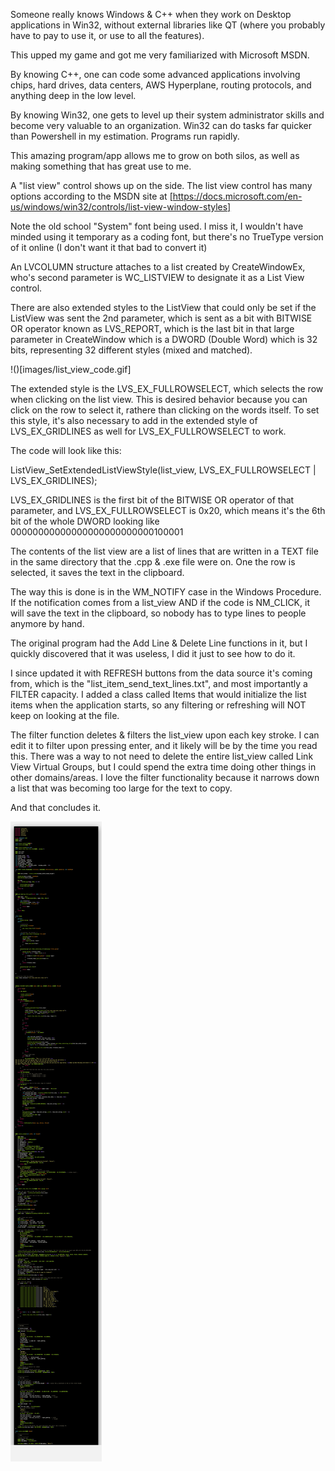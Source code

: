 Someone really knows Windows & C++ when they work on Desktop applications in Win32, without external libraries like QT (where you probably have to pay to use it, or use to all the features).

This upped my game and got me very familiarized with Microsoft MSDN.

By knowing C++, one can code some advanced applications involving chips, hard drives, data centers, AWS Hyperplane, routing protocols, and anything deep in the low level. 

By knowing Win32, one gets to level up their system administrator skills and become very valuable to an organization. Win32 can do tasks far quicker than Powershell in my estimation. Programs run rapidly. 

This amazing program/app allows me to grow on both silos, as well as making something that has great use to me.

A "list view" control shows up on the side. The list view control has many options according to the MSDN site at [https://docs.microsoft.com/en-us/windows/win32/controls/list-view-window-styles]

Note the old school "System" font being used. I miss it, I wouldn't have minded using it temporary as a coding font, but there's no TrueType version of it online (I don't want it that bad to convert it)

An LVCOLUMN structure attaches to a list created by CreateWindowEx, who's second parameter is WC_LISTVIEW to designate it as a List View control.

There are also extended styles to the ListView that could only be set if the ListView was sent the 2nd parameter, which is sent as a bit with BITWISE OR operator known as LVS_REPORT, which is the last bit in that large parameter in CreateWindow which is a DWORD (Double Word) which is 32 bits, representing 32 different styles (mixed and matched).

!()[images/list_view_code.gif]

The extended style is the LVS_EX_FULLROWSELECT, which selects the row when clicking on the list view. This is desired behavior because you can click on the row to select it, rathere than clicking on the words itself. To set this style, it's also necessary to add in the extended style of LVS_EX_GRIDLINES as well for LVS_EX_FULLROWSELECT to work.

The code will look like this:

ListView_SetExtendedListViewStyle(list_view, LVS_EX_FULLROWSELECT | LVS_EX_GRIDLINES); 

LVS_EX_GRIDLINES is the first bit of the BITWISE OR operator of that parameter, and LVS_EX_FULLROWSELECT is 0x20, which means it's the 6th bit of the whole DWORD looking like 00000000000000000000000000100001

The contents of the list view are a list of lines that are written in a TEXT file in the same directory that the .cpp & .exe file were on. One the row is selected, it saves the text in the clipboard.

The way this is done is in the WM_NOTIFY case in the Windows Procedure. If the notification comes from a list_view AND if the code is NM_CLICK, it will save the text in the clipboard, so nobody has to type lines to people anymore by hand.

The original program had the Add Line & Delete Line functions in it, but I quickly discovered that it was useless, I did it just to see how to do it.

I since updated it with REFRESH buttons from the data source it's coming from, which is the "list_item_send_text_lines.txt", and most importantly a FILTER capacity. I added a class called Items that would initialize the list items when the application starts, so any filtering or refreshing will NOT keep on looking at the file. 

The filter function deletes & filters the list_view upon each key stroke. I can edit it to filter upon pressing enter, and it likely will be by the time you read this. There was a way to not need to delete the entire list_view called Link View Virtual Groups, but I could spend the extra time doing other things in other domains/areas. I love the filter functionality because it narrows down a list that was becoming too large for the text to copy.

And that concludes it.

![](images/list_view_code.png)
